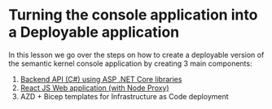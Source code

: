 # Turning the console application into a Deployable application

In this lesson we go over the steps on how to create a deployable version of the
semantic kernel console application by creating 3 main components:

1. [Backend API (C#) using ASP .NET Core libraries](backend-api.md)
1. [React JS Web application (with Node Proxy)](web-app.md)
1. AZD + Bicep templates for Infrastructure as Code deployment

